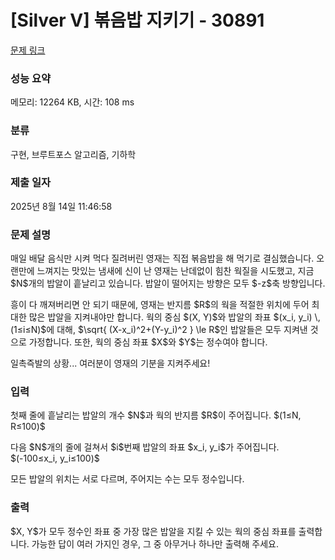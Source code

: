 # [Silver V] 볶음밥 지키기 - 30891 

[문제 링크](https://www.acmicpc.net/problem/30891) 

### 성능 요약

메모리: 12264 KB, 시간: 108 ms

### 분류

구현, 브루트포스 알고리즘, 기하학

### 제출 일자

2025년 8월 14일 11:46:58

### 문제 설명

<p>매일 배달 음식만 시켜 먹다 질려버린 영재는 직접 볶음밥을 해 먹기로 결심했습니다. 오랜만에 느껴지는 맛있는 냄새에 신이 난 영재는 난데없이 힘찬 웍질을 시도했고, 지금 $N$개의 밥알이 흩날리고 있습니다. 밥알이 떨어지는 방향은 모두 $-z$축 방향입니다.</p>

<p>흥이 다 깨져버리면 안 되기 때문에, 영재는 반지름 $R$의 웍을 적절한 위치에 두어 최대한 많은 밥알을 지켜내야만 합니다. 웍의 중심 $(X, Y)$와 밥알의 좌표 $(x_i, y_i) \, (1≤i≤N)$에 대해, $\sqrt{ (X-x_i)^2+(Y-y_i)^2 } \le R$인 밥알들은 모두 지켜낸 것으로 가정합니다. 또한, 웍의 중심 좌표 $X$와 $Y$는 정수여야 합니다.</p>

<p>일촉즉발의 상황... 여러분이 영재의 기분을 지켜주세요!</p>

### 입력 

 <p>첫째 줄에 흩날리는 밥알의 개수 $N$과 웍의 반지름 $R$이 주어집니다. $(1≤N, R≤100)$</p>

<p>다음 $N$개의 줄에 걸쳐서 $i$번째 밥알의 좌표 $x_i, y_i$가 주어집니다. $(-100≤x_i, y_i≤100)$</p>

<p>모든 밥알의 위치는 서로 다르며, 주어지는 수는 모두 정수입니다.</p>

### 출력 

 <p>$X, Y$가 모두 정수인 좌표 중 가장 많은 밥알을 지킬 수 있는 웍의 중심 좌표를 출력합니다. 가능한 답이 여러 가지인 경우, 그 중 아무거나 하나만 출력해 주세요.</p>

